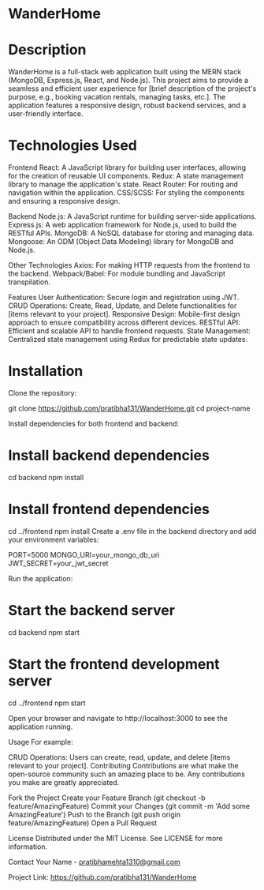 # WanderHome

# Description
WanderHome is a full-stack web application built using the MERN stack (MongoDB, Express.js, React, and Node.js). This project aims to provide a seamless and efficient user experience for [brief description of the project's purpose, e.g., booking vacation rentals, managing tasks, etc.]. The application features a responsive design, robust backend services, and a user-friendly interface.

# Technologies Used
Frontend
React: A JavaScript library for building user interfaces, allowing for the creation of reusable UI components.
Redux: A state management library to manage the application's state.
React Router: For routing and navigation within the application.
CSS/SCSS: For styling the components and ensuring a responsive design.


Backend
Node.js: A JavaScript runtime for building server-side applications.
Express.js: A web application framework for Node.js, used to build the RESTful APIs.
MongoDB: A NoSQL database for storing and managing data.
Mongoose: An ODM (Object Data Modeling) library for MongoDB and Node.js.


Other Technologies
Axios: For making HTTP requests from the frontend to the backend.
Webpack/Babel: For module bundling and JavaScript transpilation.


Features
User Authentication: Secure login and registration using JWT.
CRUD Operations: Create, Read, Update, and Delete functionalities for [items relevant to your project].
Responsive Design: Mobile-first design approach to ensure compatibility across different devices.
RESTful API: Efficient and scalable API to handle frontend requests.
State Management: Centralized state management using Redux for predictable state updates.


# Installation
Clone the repository:

git clone https://github.com/pratibha131/WanderHome.git
cd project-name


Install dependencies for both frontend and backend:


# Install backend dependencies
cd backend
npm install

# Install frontend dependencies
cd ../frontend
npm install
Create a .env file in the backend directory and add your environment variables:

PORT=5000
MONGO_URI=your_mongo_db_uri
JWT_SECRET=your_jwt_secret


Run the application:
# Start the backend server
cd backend
npm start

# Start the frontend development server

cd ../frontend
npm start

Open your browser and navigate to http://localhost:3000 to see the application running.


Usage
For example:

CRUD Operations: Users can create, read, update, and delete [items relevant to your project].
Contributing
Contributions are what make the open-source community such an amazing place to be. Any contributions you make are greatly appreciated.

Fork the Project
Create your Feature Branch (git checkout -b feature/AmazingFeature)
Commit your Changes (git commit -m 'Add some AmazingFeature')
Push to the Branch (git push origin feature/AmazingFeature)
Open a Pull Request

License
Distributed under the MIT License. See LICENSE for more information.

Contact
Your Name - pratibhamehta1310@gmail.com

Project Link: https://github.com/pratibha131/WanderHome





